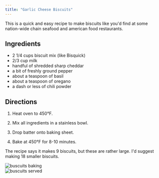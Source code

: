 ```yaml
---
title: "Garlic Cheese Biscuits"
---
```

This is a quick and easy recipe to make biscuits like you'd find at
some nation-wide chain seafood and american food restaurants.


## Ingredients

* 2 1/4 cups biscuit mix (like Bisquick)
* 2/3 cup milk
* handful of shredded sharp cheddar
* a bit of freshly ground pepper
* about a teaspoon of basil
* about a teaspoon of oregano
* a dash or less of chili powder


## Directions

1.  Heat oven to 450&deg;F.

1.  Mix all ingredients in a stainless bowl.

1.  Drop batter onto baking sheet.

1.  Bake at 450&deg;F for 8-10 minutes.

The recipe says it makes 9 biscuits, but these are rather large. I'd suggest making 18 smaller biscuits.

<div class="row">
  <div class="col-xs-12 col-md-6">
    <img src="http://tt.imageshare.s3.amazonaws.com/recipes/cheesy-garlic-biscuits/baking-biscuits-1024.jpg" class="img-responsive" alt="buscuits baking" title="buscuits baking" />
  </div>
  <div class="col-xs-12 col-md-6">
    <img src="http://tt.imageshare.s3.amazonaws.com/recipes/cheesy-garlic-biscuits/served-soup-and-biscuits-1024.jpg" class="img-responsive" alt="buscuits served" title="buscuits served" />
  </div>
</div>

